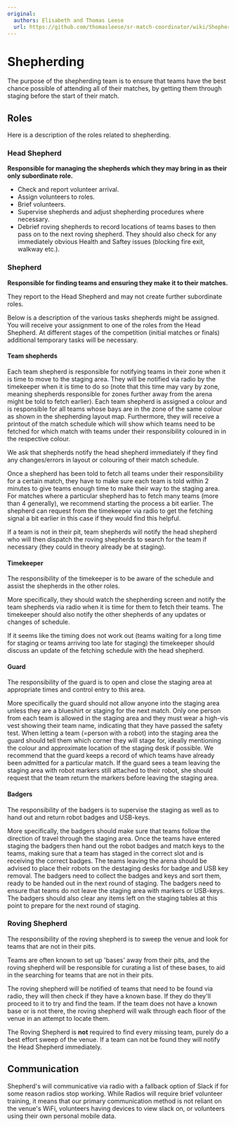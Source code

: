 ```yaml
---
original:
  authors: Elisabeth and Thomas Leese
  url: https://github.com/thomasleese/sr-match-coordinator/wiki/Shepherding
---
```

# Shepherding

The purpose of the shepherding team is to ensure that teams have the best chance possible of attending all of their matches, by getting them through staging before the start of their match.

## Roles

Here is a description of the roles related to shepherding.

### Head Shepherd

**Responsible for managing the shepherds which they may bring in as their only subordinate role.**

- Check and report volunteer arrival.
- Assign volunteers to roles.
- Brief volunteers.
- Supervise shepherds and adjust shepherding procedures where necessary.
- Debrief roving shepherds to record locations of teams bases to then pass on to the next roving shepherd. They should also check for any immediately obvious Health and Saftey issues (blocking fire exit, walkway etc.).

### Shepherd

**Responsible for finding teams and ensuring they make it to their matches.**

They report to the Head Shepherd and may not create further subordinate roles.

Below is a description of the various tasks shepherds might be assigned. You will receive your assignment to one of the roles from the Head Shepherd. At different stages of the competition (initial matches or finals) additional temporary tasks will be necessary.

#### Team shepherds

Each team shepherd is responsible for notifying teams in their zone when it is time to move to the staging area. They will be notified via radio by the timekeeper when it is time to do so (note that this time may vary by zone, meaning shepherds responsible for zones further away from the arena might be told to fetch earlier). Each team shepherd is assigned a colour and is responsible for all teams whose bays are in the zone of the same colour as shown in the shepherding layout map. Furthermore, they will receive a printout of the match schedule which will show which teams need to be fetched for which match with teams under their responsibility coloured in in the respective colour.

We ask that shepherds notify the head shepherd immediately if they find any changes/errors in layout or colouring of their match schedule.

Once a shepherd has been told to fetch all teams under their responsibility for a certain match, they have to make sure each team is told within 2 minutes to give teams enough time to make their way to the staging area. For matches where a particular shepherd has to fetch many teams (more than 4 generally), we recommend starting the process a bit earlier. The shepherd can request from the timekeeper via radio to get the fetching signal a bit earlier in this case if they would find this helpful.

If a team is not in their pit, team shepherds will notify the head shepherd who will then dispatch the roving shepherds to search for the team if necessary (they could in theory already be at staging).

#### Timekeeper

The responsibility of the timekeeper is to be aware of the schedule and assist the shepherds in the other roles.

More specifically, they should watch the shepherding screen and notify the team shepherds via radio when it is time for them to fetch their teams. The timekeeper should also notify the other shepherds of any updates or changes of schedule.

If it seems like the timing does not work out (teams waiting for a long time for staging or teams arriving too late for staging) the timekeeper should discuss an update of the fetching schedule with the head shepherd.

#### Guard

The responsibility of the guard is to open and close the staging area at appropriate times and control entry to this area.

More specifically the guard should not allow anyone into the staging area unless they are a blueshirt or staging for the next match. Only one person from each team is allowed in the staging area and they must wear a high-vis vest showing their team name, indicating that they have passed the safety test. When letting a team (=person with a robot) into the staging area the guard should tell them which corner they will stage for, ideally mentioning the colour and approximate location of the staging desk if possible. We recommend that the guard keeps a record of which teams have already been admitted for a particular match. If the guard sees a team leaving the staging area with robot markers still attached to their robot, she should request that the team return the markers before leaving the staging area.

#### Badgers

The responsibility of the badgers is to supervise the staging as well as to hand out and return robot badges and USB-keys.

More specifically, the badgers should make sure that teams follow the direction of travel through the staging area. Once the teams have entered staging the badgers then hand out the robot badges and match keys to the teams, making sure that a team has staged in the correct slot and is receiving the correct badges. The teams leaving the arena should be advised to place their robots on the destaging desks for badge and USB key removal. The badgers need to collect the badges and keys and sort them, ready to be handed out in the next round of staging. The badgers need to ensure that teams do not leave the staging area with markers or USB-keys. The badgers should also clear any items left on the staging tables at this point to prepare for the next round of staging.

### Roving Shepherd
The responsibility of the roving shepherd is to sweep the venue and look for teams that are not in their pits.

Teams are often known to set up 'bases' away from their pits, and the roving shepherd will be responsible for curating a list of these bases, to aid in the searching for teams that are not in their pits.

The roving shepherd will be notified of teams that need to be found via radio, they will then check if they have a known base. If they do they'll proceed to it to try and find the team. If the team does not have a known base or is not there, the roving shepherd will walk through each floor of the venue in an attempt to locate them.

The Roving Shepherd is **not** required to find every missing team, purely do a best effort sweep of the venue. If a team can not be found they will notify the Head Shepherd immediately.

## Communication
Shepherd's will communicative via radio with a fallback option of Slack if for some reason radios stop working. While Radios will require brief volunteer training, it means that our primary communication method is not reliant on the venue's WiFi, volunteers having devices to view slack on, or volunteers using their own personal mobile data.
